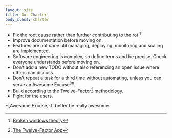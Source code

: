 ```yaml
---
layout: site
title: Our Charter
body_class: charter
---
```


* Fix the root cause rather than further contributing to
the rot [^1]
* Improve documentation before moving on.
* Features are not *done* util managing, deploying, monitoring and scaling are implemented.
* Software engineering is complex, so define terms and be precise. Check everyone understands before moving on.
* Don't add a new TODO without also referencing an open issue where others can discuss.
* Don't repeat a task for a third time without automating, unless you can serve an Awesome Excuse<sup>tm</sup>.
* Build according to the Twelve-Factor[^2] methodology.
* Fight for the users.





[^1]: [Broken windows theory](http://en.wikipedia.org/wiki/Broken_windows_theory)
[^2]: [The Twelve-Factor App](http://12factor.net/)

*[Awesome Excuse]: It better be really awesome.